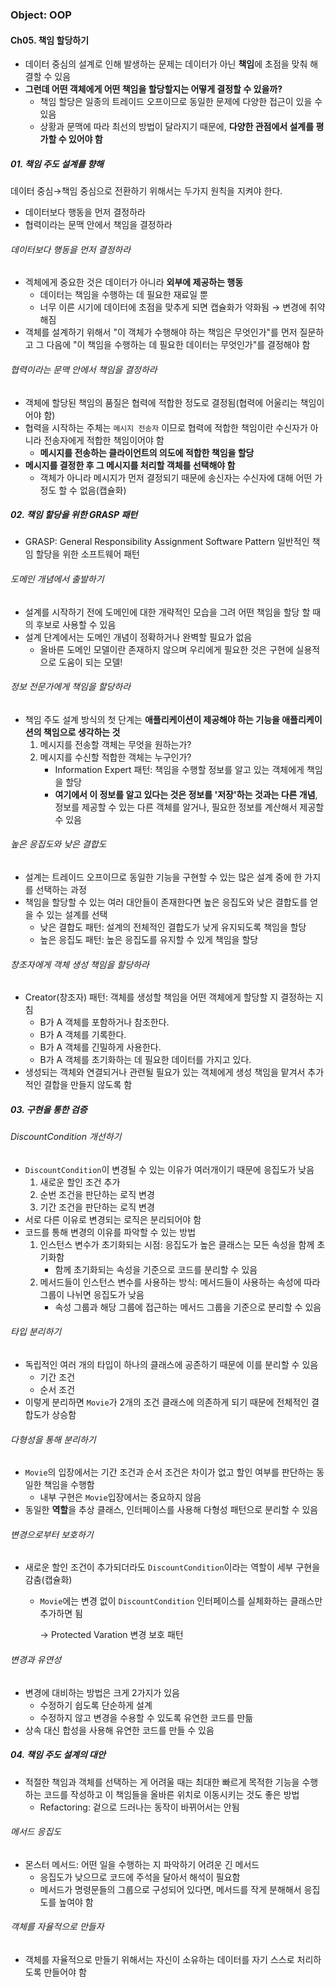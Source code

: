 ### Object: OOP

#### Ch05. 책임 할당하기

- 데이터 중심의 설계로  인해 발생하는 문제는 데이터가 아닌 **책임**에 초점을 맞춰 해결할 수 있음
- **그런데 어떤 객체에게 어떤 책임을 할당할지는 어떻게 결정할 수 있을까?**
  - 책임 할당은 일종의 트레이드 오프이므로 동일한 문제에 다양한 접근이 있을 수 있음
  - 상황과 문맥에 따라 최선의 방법이 달라지기 때문에, **다양한 관점에서 설계를 평가할 수 있어야 함**

##### 01. 책임 주도 설계를 향해

데이터 중심→책임 중심으로 전환하기 위해서는 두가지 원칙을 지켜야 한다.

- 데이터보다 행동을 먼저 결정하라
- 협력이라는 문맥 안에서 책임을 결정하라

###### 데이터보다 행동을 먼저 결정하라

- 겍체에게 중요한 것은 데이터가 아니라 **외부에 제공하는 행동**
  - 데이터는 책임을 수행하는 데 필요한 재료일 뿐
  - 너무 이른 시기에 데이터에 초점을 맞추게 되면 캡슐화가 약화됨 → 변경에 취약해짐
- 객체를 설계하기 위해서 "이 객체가 수행해야 하는 책임은 무엇인가"를 먼저 질문하고 그 다음에 "이 책임을 수행하는 데 필요한 데이터는 무엇인가"를 결정해야 함

###### 협력이라는 문맥 안에서 책임을 결정하라

- 객체에 할당된 책임의 품질은 협력에 적합한 정도로 결정됨(협력에 어울리는 책임이어야 함)
- 협력을 시작하는 주체는 `메시지 전송자` 이므로 협력에 적합한 책임이란 수신자가 아니라 전송자에게 적합한 책임이어야 함
  - **메시지를 전송하는 클라이언트의 의도에 적합한 책임을 할당**
- **메시지를 결정한 후 그 메시지를 처리할 객체를 선택해야 함**
  - 객체가 아니라 메시지가 먼저 결정되기 때문에 송신자는 수신자에 대해 어떤 가정도 할 수 없음(캡슐화)

##### 02. 책임 할당을 위한 GRASP 패턴

- GRASP: General Responsibility Assignment Software Pattern 일반적인 책임 할당을 위한 소프트웨어 패턴

###### 도메인 개념에서 출발하기

- 설계를 시작하기 전에 도메인에 대한 개략적인 모습을 그려 어떤 책임을 할당 할 때의 후보로 사용할 수 있음
- 설계 단계에서는 도메인 개념이 정확하거나 완벽할 필요가 없음
  - 올바른 도메인 모델이란 존재하지 않으며 우리에게 필요한 것은 구현에 실용적으로 도움이 되는 모델!

###### 정보 전문가에게 책임을 할당하라

- 책임 주도 설계 방식의 첫 단계는 **애플리케이션이 제공해야 하는 기능을 애플리케이션의 책임으로 생각하는 것**
  1. 메시지를 전송할 객체는 무엇을 원하는가?
  2. 메시지를 수신할 적합한 객체는 누구인가?
     - Information Expert 패턴: 책임을 수행할 정보를 알고 있는 객체에게 책임을 할당
     - **여기에서 이 정보를 알고 있다는 것은 정보를 '저장'하는 것과는 다른 개념**, 정보를 제공할 수 있는 다른 객체를 알거나, 필요한 정보를 계산해서 제공할 수 있음

###### 높은 응집도와 낮은 결합도

- 설계는 트레이드 오프이므로 동일한 기능을 구현할 수 있는 많은 설계 중에 한 가지를 선택하는 과정
- 책임을 할당할 수 있는 여러 대안들이 존재한다면 높은 응집도와 낮은 결합도를 얻을 수 있는 설계를 선택
  - 낮은 결합도 패턴: 설계의 전체적인 결합도가 낮게 유지되도록 책임을 할당
  - 높은 응집도 패턴: 높은 응집도를 유지할 수 있게 책임을 할당

###### 창조자에게 객체 생성 책임을 할당하라

- Creator(창조자) 패턴: 객체를 생성할 책임을 어떤 객체에게 할당할 지 결정하는 지침
  - B가 A 객체를 포함하거나 참조한다.
  - B가 A 객체를 기록한다.
  - B가 A 객체를 긴밀하게 사용한다.
  - B가 A 객체를 초기화하는 데 필요한 데이터를 가지고 있다.
- 생성되는 객체와 연결되거나 관련될 필요가 있는 객체에게 생성 책임을 맡겨서 추가적인 결합을 만들지 않도록 함

##### 03. 구현을 통한 검증

###### DiscountCondition 개선하기

- `DiscountCondition`이 변경될 수 있는 이유가 여러개이기 때문에 응집도가 낮음
  1. 새로운 할인 조건 추가
  2. 순번 조건을 판단하는 로직 변경
  3. 기간 조건을 판단하는 로직 변경
- 서로 다른 이유로 변경되는 로직은 분리되어야 함
- 코드를 통해 변경의 이유를 파악할 수 있는 방법
  1. 인스턴스 변수가 초기화되는 시점: 응집도가 높은 클래스는 모든 속성을 함께 초기화함
     - 함께 초기화되는 속성을 기준으로 코드를 분리할 수 있음
  2. 메서드들이 인스턴스 변수를 사용하는 방식: 메서드들이 사용하는 속성에 따라 그룹이 나뉘면 응집도가 낮음
     - 속성 그룹과 해당 그룹에 접근하는 메서드 그룹을 기준으로 분리할 수 있음

###### 타입 분리하기

- 독립적인 여러 개의 타입이 하나의 클래스에 공존하기 때문에 이를 분리할 수 있음
  - 기간 조건
  - 순서 조건
- 이렇게 분리하면 `Movie`가 2개의 조건 클래스에 의존하게 되기 때문에 전체적인 결합도가 상승함

###### 다형성을 통해 분리하기

- `Movie`의 입장에서는 기간 조건과 순서 조건은 차이가 없고 할인 여부를 판단하는 동일한 책임을 수행함
  - 내부 구현은 `Movie`입장에서는 중요하지 않음
- 동일한 **역할**을 추상 클래스, 인터페이스를 사용해 다형성 패턴으로 분리할 수 있음

###### 변경으로부터 보호하기

- 새로운 할인 조건이 추가되더라도 `DiscountCondition`이라는 역할이 세부 구현을 감춤(캡슐화)

  - `Movie`에는 변경 없이 `DiscountCondition` 인터페이스를 실체화하는 클래스만 추가하면 됨

    → Protected Varation 변경 보호 패턴

###### 변경과 유연성

- 변경에 대비하는 방법은 크게 2가지가 있음
  - 수정하기 쉽도록 단순하게 설계
  - 수정하지 않고 변경을 수용할 수 있도록 유연한 코드를 만듦
- 상속 대신 합성을 사용해 유연한 코드를 만들 수 있음

##### 04. 책임 주도 설계의 대안

- 적절한 책임과 객체를 선택하는 게 어려울 때는 최대한 빠르게 목적한 기능을 수행하는 코드를 작성하고 이 책임들을 올바른 위치로 이동시키는 것도 좋은 방법
  - Refactoring: 겉으로 드러나는 동작이 바뀌어서는 안됨

###### 메서드 응집도

- 몬스터 메서드: 어떤 일을 수행하는 지 파악하기 어려운 긴 메서드
  - 응집도가 낮으므로 코드에 주석을 달아서 해석이 필요함
  - 메서드가 명령문들의 그룹으로 구성되어 있다면, 메서드를 작게 분해해서 응집도를 높여야 함

###### 객체를 자율적으로 만들자

- 객체를 자율적으로 만들기 위해서는 자신이 소유하는 데이터를 자기 스스로 처리하도록 만들어야 함

